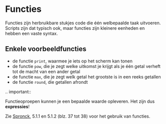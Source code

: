# Functies
Functies zijn herbruikbare stukjes code die één welbepaalde taak uitvoeren. Scripts zijn dat typisch ook, maar functies zijn kleinere eenheden en hebben een vaste syntax.

## Enkele voorbeeldfuncties
- de functie `print`, waarmee je iets op het scherm kan tonen
- de functie `pow`, die je zegt welke uitkomst je krijgt als je één getal verheft tot de macht van een ander getal
- de functie `max`, die je zegt welk getal het grootste is in een reeks getallen
- de functie `round`, die getallen afrondt

.. important::

   Functieoproepen kunnen je een bepaalde waarde opleveren. Het zijn dus **expressies**!

Zie [Spronck](http://www.spronck.net/pythonbook/pythonboek.pdf), 5.1.1 en 5.1.2 (blz. 37 tot 38) voor het gebruik van functies.
